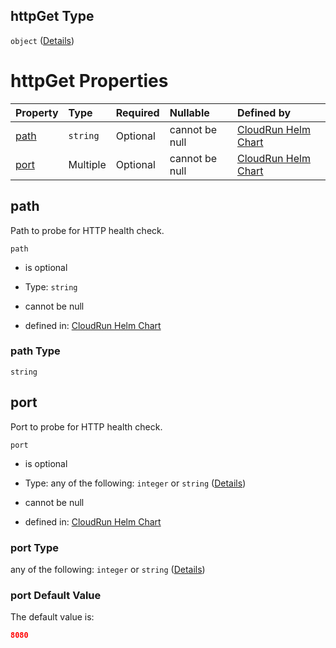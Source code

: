 ## httpGet Type

`object` ([Details](values-properties-startupprobe-properties-httpget.md))

# httpGet Properties

| Property      | Type     | Required | Nullable       | Defined by                                                                                                                                                                                                                   |
| :------------ | :------- | :------- | :------------- | :--------------------------------------------------------------------------------------------------------------------------------------------------------------------------------------------------------------------------- |
| [path](#path) | `string` | Optional | cannot be null | [CloudRun Helm Chart](values-properties-startupprobe-properties-httpget-properties-path.md "https://github.com/serverless-helm/serverless-helm/charts/cloudrun#/properties/startupProbe/properties/httpGet/properties/path") |
| [port](#port) | Multiple | Optional | cannot be null | [CloudRun Helm Chart](values-properties-startupprobe-properties-httpget-properties-port.md "https://github.com/serverless-helm/serverless-helm/charts/cloudrun#/properties/startupProbe/properties/httpGet/properties/port") |

## path

Path to probe for HTTP health check.

`path`

* is optional

* Type: `string`

* cannot be null

* defined in: [CloudRun Helm Chart](values-properties-startupprobe-properties-httpget-properties-path.md "https://github.com/serverless-helm/serverless-helm/charts/cloudrun#/properties/startupProbe/properties/httpGet/properties/path")

### path Type

`string`

## port

Port to probe for HTTP health check.

`port`

* is optional

* Type: any of the following: `integer` or `string` ([Details](values-properties-startupprobe-properties-httpget-properties-port.md))

* cannot be null

* defined in: [CloudRun Helm Chart](values-properties-startupprobe-properties-httpget-properties-port.md "https://github.com/serverless-helm/serverless-helm/charts/cloudrun#/properties/startupProbe/properties/httpGet/properties/port")

### port Type

any of the following: `integer` or `string` ([Details](values-properties-startupprobe-properties-httpget-properties-port.md))

### port Default Value

The default value is:

```json
8080
```
